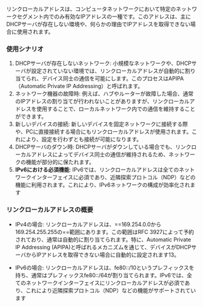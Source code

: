 リンクローカルアドレスは、コンピュータネットワークにおいて特定のネットワークセグメント内でのみ有効なIPアドレスの一種です。このアドレスは、主にDHCPサーバが存在しない環境や、何らかの理由でIPアドレスを取得できない場合に使用されます。

### 使用シナリオ
1. DHCPサーバが存在しないネットワーク: 小規模なネットワークや、DHCPサーバが設定されていない環境では、リンクローカルアドレスが自動的に割り当てられ、デバイス同士の通信を可能にします。このプロセスはAPIPA（Automatic Private IP Addressing）と呼ばれます。
2. ネットワーク機器の故障時: 例えば、ハブやルーターが故障した場合、通常のIPアドレスの割り当てが行われないことがありますが、リンクローカルアドレスを使用することで、ローカルネットワーク内での通信を維持することができます。
3. 新しいデバイスの接続: 新しいデバイスを固定ネットワークに接続する際や、PCに直接接続する場合にもリンクローカルアドレスが使用されます。これにより、設定を行わずとも接続が可能になります。
4. DHCPサーバのダウン時: DHCPサーバがダウンしている場合でも、リンクローカルアドレスによってデバイス同士の通信が維持されるため、ネットワークの機能が部分的に保たれます。
5. **IPv6における必須機能**: IPv6では、リンクローカルアドレスは全てのネットワークインターフェイスに必須であり、近隣探索プロトコル（NDP）などの機能に利用されます。これにより、IPv6ネットワークの構成が効率化されます

### リンクローカルアドレスの概要
- IPv4の場合:
リンクローカルアドレスは、==169.254.0.0から169.254.255.255の==範囲にあります。この範囲はRFC 3927によって予約されており、通常は自動的に割り当てられます。特に、Automatic Private IP Addressing (APIPA)と呼ばれるメカニズムを通じて、デバイスがDHCPサーバからIPアドレスを取得できない場合に自動的に設定されます13。

- IPv6の場合:
リンクローカルアドレスは、fe80::/10というプレフィックスを持ち、通常はプレフィックスfe80::/64が割り当てられます。IPv6では、全てのネットワークインターフェイスにリンクローカルアドレスが必須であり、これにより近隣探索プロトコル（NDP）などの機能がサポートされています